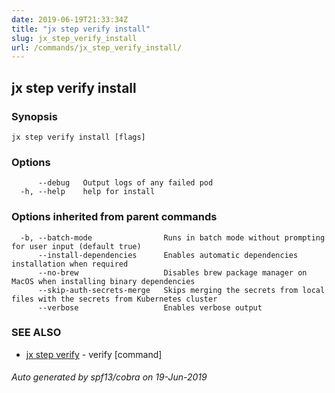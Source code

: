 ```yaml
---
date: 2019-06-19T21:33:34Z
title: "jx step verify install"
slug: jx_step_verify_install
url: /commands/jx_step_verify_install/
---
```

## jx step verify install



### Synopsis



```
jx step verify install [flags]
```

### Options

```
      --debug   Output logs of any failed pod
  -h, --help    help for install
```

### Options inherited from parent commands

```
  -b, --batch-mode                Runs in batch mode without prompting for user input (default true)
      --install-dependencies      Enables automatic dependencies installation when required
      --no-brew                   Disables brew package manager on MacOS when installing binary dependencies
      --skip-auth-secrets-merge   Skips merging the secrets from local files with the secrets from Kubernetes cluster
      --verbose                   Enables verbose output
```

### SEE ALSO

* [jx step verify](/commands/jx_step_verify/)	 - verify [command]

###### Auto generated by spf13/cobra on 19-Jun-2019
